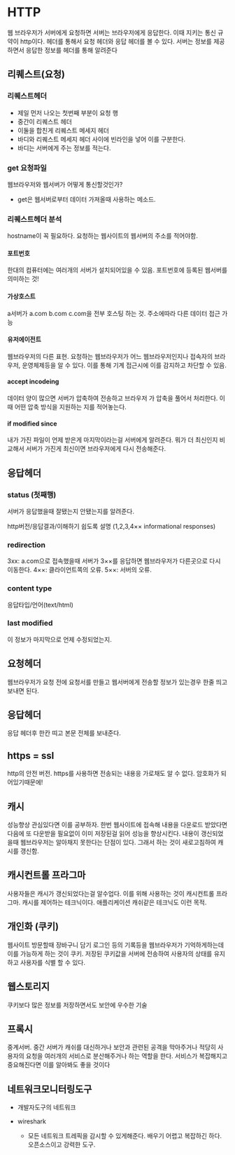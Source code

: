 # HTTP

웹 브라우저가 서버에게 요청하면 서버는 브라우저에게 응답한다. 이때 지키는 통신 규약이 http이다. 헤더를 통해서 요청 헤더와 응답 헤더를 볼 수 있다. 서버는 정보를 제공하면서 응답한 정보를 헤더를 통해 알려준다

## 리퀘스트(요청)

### 리퀘스트헤더

- 제일 먼저 나오는 첫번째 부분이 요청 행
- 중간이 리퀘스트 헤더
- 이둘을 합친게 리퀘스트 메세지 헤더
- 바디와 리퀘스트 메세지 헤더 사이에 빈라인을 넣어 이를 구분한다.
- 바디는 서버에게 주는 정보를 적는다. 

### get 요청파일

웹브라우저와 웹서버가 어떻게 통신할것인가? 

- get은 웹서버로부터 데이터 가져올때 사용하는 메소드.

### 리퀘스트헤더 분석

hostname이 꼭 필요하다. 요청하는 웹사이트의 웹서버의 주소를 적어야함. 

#### 포트번호

한대의 컴퓨터에는 여러개의 서버가 설치되어있을 수 있음.
포트번호에 등록된 웹서버를 의미하는 것!

#### 가상호스트

a서버가 a.com b.com c.com을 전부 호스팅 하는 것. 주소에따라 다른 데이터 접근 가능

#### 유저에이전트

웹브라우저의 다른 표현. 요청하는 웹브라우저가 어느 웹브라우저인지나 접속자의 브라우저, 운영체제등을 알 수 있다.  이를 통해 기계 접근시에 이를 감지하고 차단할 수 있음.

#### accept incodeing 

데이터 양이 많으면 서버가 압축하여 전송하고 브라우저
가 압축을 풀어서 처리한다. 이때 어떤 압축 방식을 지원하는 지를 적어놓는다.

#### if modified since

내가 가진 파일이 언제 받은게 마지막이라는걸 서버에게 알려준다. 뭐가 더 최신인지 비교해서 서버가 가진게 최신이면 브라우저에게 다시 전송해준다.

## 응답헤더

### status (첫째행) 

서버가 응답했을때 잘됐는지 안됐는지를 알려준다.

http버전/응답결과/이해하기 쉽도록 설명
(1,2,3,4×× informational responses)

### redirection

3xx: a.com으로 접속했을때 서버가 3××를 응답하면 웹브라우저가 다른곳으로 다시 이동한다. 
4××: 클라이언트쪽의 오류.
5××: 서버의 오류.

### content type

응답타입/언어(text/html)

### last modified

이 정보가 마지막으로 언제 수정되었는지.

## 요청헤더

웹브라우저가 요청 전에 요청서를 만들고 웹서버에게 전송할 정보가 있는경우 한줄 띄고 보내면 된다. 

## 응답헤더

응답 헤더후 한칸 띠고 본문 전체를 보내준다.

## https = ssl

http의 안전 버전. https를 사용하면 전송되는 내용응 가로채도 알 수 없다. 암호화가 되어있기때문에! 

## 캐시

성능향상 관심있다면 이를 공부하자. 한번 웹사이트에 접속해 내용을 다운로드 받았다면 다음에 또 다운받을 필요없이 이미 저장된걸 읽어 성능을 향상시킨다. 내용이 갱신되었을때 웹브라우저는 알아채지 못한다는 단점이 있다. 그래서 하는 것이 새로고침하여 캐시를 갱신함. 

## 캐시컨트롤 프라그마

사용자들은 캐시가 갱신되었다는걸 알수업다. 이를 위해 사용하는 것이 캐시컨트롤 프라그마. 캐시를 제어하는 테크닉이다. 애플리케이션 캐쉬같은 테크닉도 이런 목적.

## 개인화 (쿠키)

웹사이트 방문할때 장바구니 담기 로그인 등의 기록등을 웹브라우저가 기억하게하는데 이를 가능하게 하는 것이 쿠키. 저장된 쿠키값을 서버에 전송하여 사용자의 상태를 유지하고 사용자를 식별 할 수 있다. 

## 웹스토리지

쿠키보다 많은 정보를 저장하면서도 보안에 우수한 기술

## 프록시

중계서버. 중간 서버가 캐쉬를 대신하거나 보안과 관련된 공격을 막아주거나 적당히 사용자의 요청을 여러개의 서비스로 분산해주거나 하는 역할을 한다. 서비스가 복잡해지고 중요해진다면 이를 알아봐도 좋을 것이다

## 네트워크모니터링도구

- 개발자도구의 네트워크

- wireshark
	- 모든 네트워크 트레픽을 감시할 수 있게해준다. 배우기 어렵고 복잡하긴 하다. 오픈소스이고 강력한 도구.